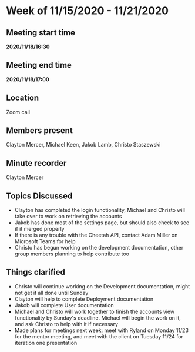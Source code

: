 # Week of 11/15/2020 - 11/21/2020

## Meeting start time
**2020/11/18/16:30**

## Meeting end time
**2020/11/18/17:00**

## Location
Zoom call

## Members present
Clayton Mercer, Michael Keen, Jakob Lamb, Christo Staszewski

## Minute recorder
Clayton Mercer

## Topics Discussed
- Clayton has completed the login functionality, Michael and Christo will take over to work on retrieving the accounts
- Jakob has done most of the settings page, but should also check to see if it merged properly
- If there is any trouble with the Cheetah API, contact Adam Miller on Microsoft Teams for help
- Christo has begun working on the development documentation, other group members planning to help contribute too
    

## Things clarified
- Christo will continue working on the Development documentation, might not get it all done until Sunday
- Clayton will help to complete Deployment documentation
- Jakob will complete User documentation
- Michael and Christo will work together to finish the accounts view functionality by Sunday's deadline. Michael will begin the work on it, and ask Christo to help with it if necessary
- Made plans for meetings next week:  meet with Ryland on Monday 11/23 for the mentor meeting, and meet with the client on Tuesday 11/24 for iteration one presentation

